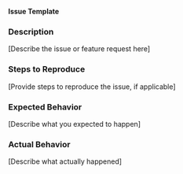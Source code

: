 **Issue Template**

### Description
[Describe the issue or feature request here]

### Steps to Reproduce
[Provide steps to reproduce the issue, if applicable]

### Expected Behavior
[Describe what you expected to happen]

### Actual Behavior
[Describe what actually happened]


